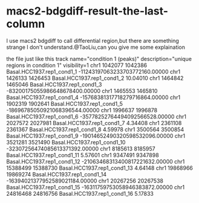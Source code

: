 # macs2-bdgdiff-result-the-last-column
I use macs2 bdgdiff to call differential region,but there are something strange I don't understand.@TaoLiu,can you give me some explaination

the file just like this
track name="condition 1 (peaks)" description="unique regions in condition 1" visibility=1
chr1    1042077 1042386 Basal.HCC1937.rep1_cond1_1      -11243197063233703772160.00000
chr1    1426133 1426453 Basal.HCC1937.rep1_cond1_2      10.04010
chr1    1464842 1465046 Basal.HCC1937.rep1_cond1_3      -83200175055986648678400.00000
chr1    1465553 1465810 Basal.HCC1937.rep1_cond1_4      -15768381317718279716864.00000
chr1    1902319 1902641 Basal.HCC1937.rep1_cond1_5      -18696785050921068396544.00000
chr1    1996637 1996878 Basal.HCC1937.rep1_cond1_6      -35778252764494092566528.00000
chr1    2027572 2027981 Basal.HCC1937.rep1_cond1_7      4.34408
chr1    2361108 2361367 Basal.HCC1937.rep1_cond1_8      4.59978
chr1    3500564 3500854 Basal.HCC1937.rep1_cond1_9      -19014652490320598532096.00000
chr1    3521281 3521490 Basal.HCC1937.rep1_cond1_10     -32307256474085613371392.00000
chr1    8185613 8185957 Basal.HCC1937.rep1_cond1_11     5.57601
chr1    9347491 9347898 Basal.HCC1937.rep1_cond1_12     -21063468313400817221632.00000
chr1    15388499        15388730        Basal.HCC1937.rep1_cond1_13     4.64148
chr1    19868966        19869274        Basal.HCC1937.rep1_cond1_14     -16394021377952589021184.00000
chr1    20267256        20267538        Basal.HCC1937.rep1_cond1_15     -16311759753058946383872.00000
chr1    24816468        24816756        Basal.HCC1937.rep1_cond1_16     5.17833
